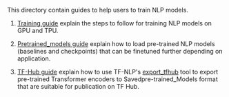 This directory contain guides to help users to train NLP models.

1. [Training guide](train.md) explain the steps to follow for training NLP
models on GPU and TPU.

2. [Pretrained_models guide](pretrained_models.md) explain how to load
pre-trained NLP models (baselines and checkpoints) that can be finetuned
further depending on application.

3. [TF-Hub guide](tfhub.md) explain how to use TF-NLP's
[export_tfhub](https://github.com/tensorflow/models/blob/master/official/nlp/tools/export_tfhub.py)
tool to export pre-trained Transformer encoders to Savedpre-trained_Models format that are
suitable for publication on TF Hub.
